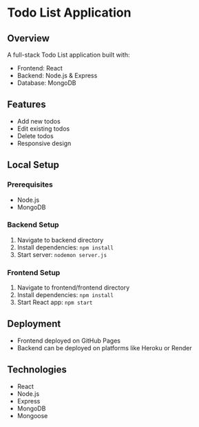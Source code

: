 # Todo List Application

## Overview
A full-stack Todo List application built with:
- Frontend: React
- Backend: Node.js & Express
- Database: MongoDB

## Features
- Add new todos
- Edit existing todos
- Delete todos
- Responsive design

## Local Setup

### Prerequisites
- Node.js
- MongoDB

### Backend Setup
1. Navigate to backend directory
2. Install dependencies: `npm install`
3. Start server: `nodemon server.js`

### Frontend Setup
1. Navigate to frontend/frontend directory
2. Install dependencies: `npm install`
3. Start React app: `npm start`

## Deployment
- Frontend deployed on GitHub Pages
- Backend can be deployed on platforms like Heroku or Render

## Technologies
- React
- Node.js
- Express
- MongoDB
- Mongoose
